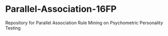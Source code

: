 # Parallel-Association-16FP
Repository for Parallel Association Rule Mining on Psychometric Personality Testing
